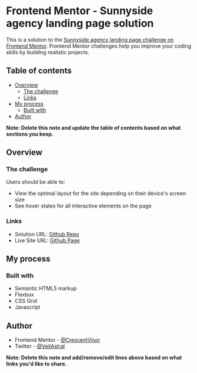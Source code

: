 # Frontend Mentor - Sunnyside agency landing page solution

This is a solution to the [Sunnyside agency landing page challenge on Frontend Mentor](https://www.frontendmentor.io/challenges/sunnyside-agency-landing-page-7yVs3B6ef). Frontend Mentor challenges help you improve your coding skills by building realistic projects.

## Table of contents

- [Overview](#overview)
  - [The challenge](#the-challenge)
  - [Links](#links)
- [My process](#my-process)
  - [Built with](#built-with)
- [Author](#author)

**Note: Delete this note and update the table of contents based on what sections you keep.**

## Overview

### The challenge

Users should be able to:

- View the optimal layout for the site depending on their device's screen size
- See hover states for all interactive elements on the page

### Links

- Solution URL: [Github Repo](https://github.com/CrescentVisor/sunnyside-landingpage)
- Live Site URL: [Github Page](https://crescentvisor.github.io/sunnyside-landingpages)

## My process

### Built with

- Semantic HTML5 markup
- Flexbox
- CSS Grid
- Javascript

## Author

- Frontend Mentor - [@CrescentVisor](https://www.frontendmentor.io/profile/CrescentVisor)
- Twitter - [@VeilAstral](https://www.twitter.com/VeilAstral)

**Note: Delete this note and add/remove/edit lines above based on what links you'd like to share.**

